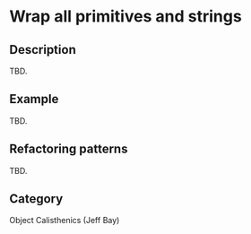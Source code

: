 # Wrap all primitives and strings #

## Description ##
TBD.

## Example ##
TBD.

## Refactoring patterns ##
TBD.

## Category ##
Object Calisthenics (Jeff Bay)
